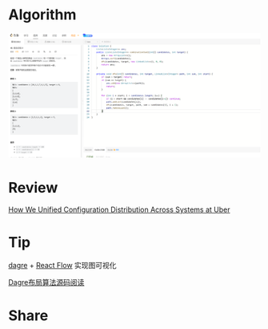 # Algorithm

![](../../../images/temp/zhenran-2023-04-22-lc.png)

# Review

[How We Unified Configuration Distribution Across Systems at Uber](https://www.uber.com/blog/how-we-unified-configuration-distribution-across-systems-at-uber/)

# Tip

[dagre](https://github.com/dagrejs/dagre) + [React Flow](https://reactflow.dev/) 实现图可视化

[Dagre布局算法源码阅读](https://developer.aliyun.com/article/780079#slide-0)

# Share

